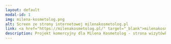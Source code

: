 ```yaml
---
layout: default
modal-id: 1
img: milena-kosmetolog.png
alt: Screen ze strony internetowej milenakosmetolog.pl
link: <a href="https://milenakosmetolog.pl/" target="_blank">milenakosmetolog.pl</a>
description: Projekt komercyjny dla Milena Kosmetolog - strona wizytówkowa firmy
---
```

